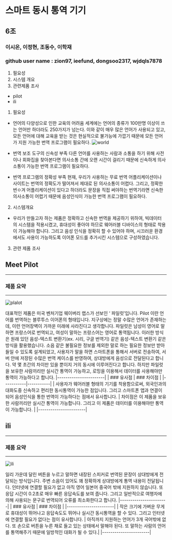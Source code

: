 # 스마트 동시 통역 기기

## 6조
### 이시온, 이정현, 조동수, 이학재
### github user name : zion97, ieefund, dongsoo2317, wjdqls7878

1. 필요성
2. 시스템 개요
3. 관련제품 조사
* pilot
* ili

1. 필요성

 * 언어의 다양성으로 인한 교육의 어려움
   세계에는 언어의 종류가 100만명 이상이 쓰는 언어만 하더라도
   250가지가 넘는다. 이와 같이 매우 많은 언어가 사용되고 있고,
   모든 언어에 대해 교육을 받는 것은 현실적으로 불가능에 가깝기
   때문에 모든 언어가 지원 가능한 번역 프로그램이 필요하다.
![world](http://imgnews.naver.net/image/008/2012/08/03/2012080310134716375_1.jpg?type=w540)       

 * 번역 보조 도구의 신속성 부족
   다른 언어를 사용하는 사람과 소통을 하기 위해 사전이나 회화집을 찾아본다면
   의사소통 간에 오랜 시간이 걸리기 때문에 신속하게 의사소통이 가능한 번역
   프로그램이 필요하다.

 * 번역 프로그램의 정확성 부족
   현재, 우리가 사용하는 무료 번역 어플리케이션이나 사이트는 번역의 정확도가
   떨어져서 제대로 된 의사소통이 어렵다. 그리고, 정확한 번ㅇ겨 어플리케이션이
   있다고 하더라도 문장을 직접 써야하는 번역기라면 신속한 의사소통이 어렵기 
   때문에 음성인식이 가능한 번역 프로그램이 필요하다.

2. 시스템개요

 * 우리가 만들고자 하는 제품은 정확하고 신속한 번역을 제공하기 위하여, 빅데이터
   의 시스템을 적용시켰고, 휴대성이 좋아야 하므로 웨어러블 디바이스의 형태로 착용이
   가능해야 합니다. 그리고 음성 인식을 정확히 할 수 있어야 하며, 시끄러운 환경에서도
   사용이 가능하도록 이어폰 모드를 추가시킨 시스템으로 구성하였습니다.


3. 관련 제품 조사

## Meet Pilot
-----------
### 제품 요약
-----------

![plalot](http://postfiles14.naver.net/MjAxNzA2MDFfNCAg/MDAxNDk2Mjk0NTc5NTky.3o6SL0wG0aoeIAFfeLb1pTRqzl0KzqxChRPko1HCdowg.D9-x5T4jVbm8ajr6mLOzaJZZYICcADt8ym9EenWGargg.JPEG.wjdqls5_1/%EA%B7%B8%EB%A6%BC1.jpg?type=w773)

대표적인 제품은 미국 벤처기업 웨이버리 랩스가 선보인 ‘ 파일럿’입니다.
Pilot 이란 언어를 번역하는 블루투스 이어폰의 형태입니다.
지구상에는 정말 수많은 언어가 존재하는데, 이런 언어장벽이 가까운 미래에 사라진다고 생각합니다.
파일럿은 남성이 영어로 말하면 프랑스어로 번역되고, 여성이 말하는 프랑스어는 영어로 통역됩니다. 
이러한 방식은 원래 있던 음성-텍스트 변환기(ex. 시리, 구글 번역기) 같은 음성-텍스트 변환기 같은 
방식을 활용했습니다. 소음 같은 불필요한 정보를 제외한 말로 하는 필요한 정보만 받아들일 수 있도록 
설계되었고, 사용자가 말을 하면 스마트폰을 통해서 서버로 전송하여, 서버 안에 저장된 수많은 번역 
케이스를 반영하여, 상대방에게 음성으로 전달된다고 합니다. 약 몇 초간의 차이만 있을 뿐이지 거의 
동시에 이루어진다고 합니다. 하지만 파일럿을 보유한 사람끼리만 실시간 통역이 가능하고, 로밍을 
이용해서 데이터를 사용해야만 통역이 가능하다고 합니다.
|-----------------------|
| ### 유사점 | ### 차이점 |
|-----------|-----------|
| 사용자가 웨어러블 형태의 기기를 착용함으로써, 외국인과의 대화도중 신속하고 편리한 동시통역이 가능한 점입니다. 그리고 스마트폰 앱과 연결이 되어 음성인식을 통한 번역이 가능하다는 점에서 유사합니다. | 차이점은 이 제품을 보유한 사람끼리만 실시간 통역이 가능합니다. 그리고 이 제품은 데이터를 이용해야만 통역이 가능합니다. |
|-----------------------|


## ili
-----------
### 제품 요약
-----------

![ili](http://postfiles15.naver.net/MjAxNzA2MDFfMTEx/MDAxNDk2Mjk0NTc5Njg0.ALy2X3CXmLU7-8xe5KNY7cQLXLGaiPYD_CNCUhnW_3cg.Eru9_IErl4Clh6G_tkRaejeRIdmOjwfziYePtPy0iHwg.JPEG.wjdqls5_1/%EA%B7%B8%EB%A6%BC2.jpg?type=w773)
 
일리 가운데 달린 버튼을 누르고 말하면 내장된 스피커로 번역된 문장이 상대방에게 전달되는 
방식입니다. 주변 소음이 있어도 꽤 정확하게 상대방에게 통역 내용이 전달됩니다. 
인터넷에 연결할 필요가 없고 아직 영어 일본어 중국어 밖에 지원하지 않습니다. 
또 응답 시간이 0.2초로 매우 빠른 응답속도를 보여 줍니다. 그리고 일반적으로 여행자에 의해 
사용되는 문구로 번역되어 오류를 최소화한다고 합니다.
|-----------------------|
| ### 유사점 | ### 차이점 |
|-----------------------|
| 작은 크기에 가벼운 무게로 휴대성이 뛰어나고 응답속도도 뛰어나 실시간 동시통역을 할 수 있다. 그리고 인터넷에 연결할 필요가 없다는 점이 유사합니다. | 아직까지 지원하는 언어가 3개 국어밖에 없다. 또 손으로 버튼을 누른 채로 들고 있는 상태에서 말해야 된다. 또 말하는 사람의 언어를 통역해주기 때문에 일방적인 대화가 될 수 있다.|
|-----------------------|

